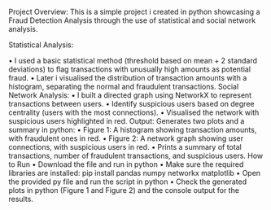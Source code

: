Project Overview: This is a simple project i created in python showcasing a Fraud Detection Analysis through the use of statistical and social network analysis.

Statistical Analysis:

•	I used a basic statistical method (threshold based on mean + 2 standard deviations) to flag transactions with unusually high amounts as potential fraud.
•	Later i visualised the distribution of transaction amounts with a histogram, separating the normal and fraudulent transactions.
Social Network Analysis:
•	I built a directed graph using NetworkX to represent transactions between users.
•	Identify suspicious users based on degree centrality (users with the most connections).
•	Visualised the network with suspicious users highlighted in red.
Output: Generates two plots and a summary in python:
•	Figure 1: A histogram showing transaction amounts, with fraudulent ones in red.
•	Figure 2: A network graph showing user connections, with suspicious users in red.
•	Prints a summary of total transactions, number of fraudulent transactions, and suspicious users.
How to Run
•	Download the file and run in python
•	Make sure the required libraries are installed: pip install pandas numpy networkx matplotlib
•	Open the provided py file and run the script in python
•	Check the generated plots in python (Figure 1 and Figure 2) and the console output for the results.
